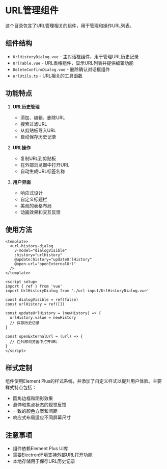 # URL管理组件

这个目录包含了URL管理相关的组件，用于管理和操作URL列表。

## 组件结构

- `UrlHistoryDialog.vue` - 主对话框组件，用于管理URL历史记录
- `UrlTable.vue` - URL表格组件，显示URL列表并提供编辑功能
- `DeleteConfirmDialog.vue` - 删除确认对话框组件
- `urlUtils.ts` - URL相关的工具函数

## 功能特点

1. **URL历史管理**
   - 添加、编辑、删除URL
   - 搜索过滤URL
   - 从剪贴板导入URL
   - 自动保存历史记录

2. **URL操作**
   - 复制URL到剪贴板
   - 在外部浏览器中打开URL
   - 自动生成URL标签名称

3. **用户界面**
   - 响应式设计
   - 自定义标题栏
   - 美观的表格布局
   - 动画效果和交互反馈

## 使用方法

```vue
<template>
  <url-history-dialog
    v-model="dialogVisible"
    :history="urlHistory"
    @update:history="updateUrlHistory"
    @open-url="openExternalUrl"
  />
</template>

<script setup>
import { ref } from 'vue'
import UrlHistoryDialog from './url-input/UrlHistoryDialog.vue'

const dialogVisible = ref(false)
const urlHistory = ref([])

const updateUrlHistory = (newHistory) => {
  urlHistory.value = newHistory
  // 保存历史记录
}

const openExternalUrl = (url) => {
  // 在外部浏览器中打开URL
}
</script>
```

## 样式定制

组件使用Element Plus的样式系统，并添加了自定义样式以提升用户体验。主要样式特点包括：

- 圆角边框和阴影效果
- 悬停和焦点状态的视觉反馈
- 一致的颜色方案和间距
- 响应式布局适应不同屏幕尺寸

## 注意事项

- 组件依赖Element Plus UI库
- 需要Electron环境支持外部URL打开功能
- 本地存储用于保存URL历史记录 